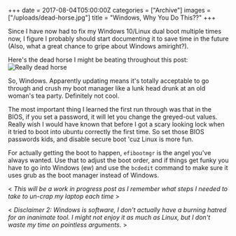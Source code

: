 +++
date = 2017-08-04T05:00:00Z
categories = ["Archive"]
images = ["/uploads/dead-horse.jpg"]
title = "Windows, Why You Do This??"
+++

Since I have now had to fix my Windows 10/Linux dual boot
multiple times now, I figure I probably should start documenting
it to save time in the future (Also, what a great chance to gripe
about Windows amiright?).

Here's the dead horse I might be beating throughout this post:  
![Really dead horse](/uploads/dead-horse.jpg#center)  

So, Windows.  Apparently updating means it's totally acceptable to go
through and crush my boot manager like a lunk head drunk at an
old woman's tea party.  Definitely not cool.

The most important thing I learned the first run through was that in the BIOS, if you set a password, it will let you change the greyed-out values.  Really wish I would have known that before I got a scary looking lock when it tried to boot into ubuntu correctly the first time.  So set those BIOS passwords kids, and disable secure boot 'cuz Linux is more fun.  


For actually getting the boot to happen, ```efibootmgr``` is the angel you've always wanted.  Use that to adjust the boot order, and if things get funky you have to go into Windows (ew) and use the ```bcdedit``` command to make sure it uses grub as the boot manager instead of Windows.

< *This will be a work in progress post as I remember what steps I needed to take to un-crap my laptop each time* >









< *Disclaimer 2: Windows is software, I don't actually have a burning hatred for an inanimate tool.  I might not enjoy it as much as Linux, but I don't waste my time on pointless arguments.* >
